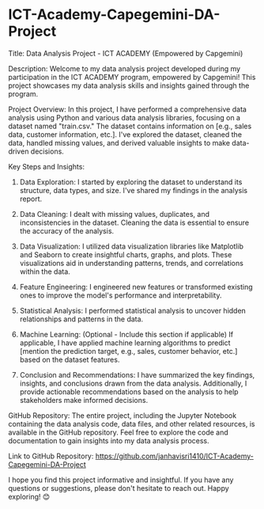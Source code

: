# ICT-Academy-Capegemini-DA-Project
Title: Data Analysis Project - ICT ACADEMY (Empowered by Capgemini)

Description:
Welcome to my data analysis project developed during my participation in the ICT ACADEMY program, empowered by Capgemini! This project showcases my data analysis skills and insights gained through the program.

Project Overview:
In this project, I have performed a comprehensive data analysis using Python and various data analysis libraries, focusing on a dataset named "train.csv." The dataset contains information on [e.g., sales data, customer information, etc.]. I've explored the dataset, cleaned the data, handled missing values, and derived valuable insights to make data-driven decisions.

Key Steps and Insights:
1. Data Exploration: I started by exploring the dataset to understand its structure, data types, and size. I've shared my findings in the analysis report.

2. Data Cleaning: I dealt with missing values, duplicates, and inconsistencies in the dataset. Cleaning the data is essential to ensure the accuracy of the analysis.

3. Data Visualization: I utilized data visualization libraries like Matplotlib and Seaborn to create insightful charts, graphs, and plots. These visualizations aid in understanding patterns, trends, and correlations within the data.

4. Feature Engineering: I engineered new features or transformed existing ones to improve the model's performance and interpretability.

5. Statistical Analysis: I performed statistical analysis to uncover hidden relationships and patterns in the data.

6. Machine Learning: (Optional - Include this section if applicable) If applicable, I have applied machine learning algorithms to predict [mention the prediction target, e.g., sales, customer behavior, etc.] based on the dataset features.

7. Conclusion and Recommendations: I have summarized the key findings, insights, and conclusions drawn from the data analysis. Additionally, I provide actionable recommendations based on the analysis to help stakeholders make informed decisions.

GitHub Repository:
The entire project, including the Jupyter Notebook containing the data analysis code, data files, and other related resources, is available in the GitHub repository. Feel free to explore the code and documentation to gain insights into my data analysis process.

Link to GitHub Repository: https://github.com/janhavisri1410/ICT-Academy-Capegemini-DA-Project

I hope you find this project informative and insightful. If you have any questions or suggestions, please don't hesitate to reach out. Happy exploring! 😊
